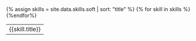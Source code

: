 <table>
{% assign skills = site.data.skills.soft | sort: "title" %}
{% for skill in skills %}
<tr><td class={{skill.level}}>{{skill.title}}</td></tr>
{%endfor%}
</table>